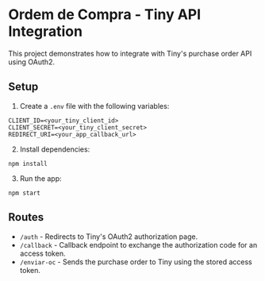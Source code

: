 # Ordem de Compra - Tiny API Integration

This project demonstrates how to integrate with Tiny's purchase order API using OAuth2.

## Setup

1. Create a `.env` file with the following variables:
```
CLIENT_ID=<your_tiny_client_id>
CLIENT_SECRET=<your_tiny_client_secret>
REDIRECT_URI=<your_app_callback_url>
```

2. Install dependencies:
```
npm install
```

3. Run the app:
```
npm start
```

## Routes

- `/auth` - Redirects to Tiny's OAuth2 authorization page.
- `/callback` - Callback endpoint to exchange the authorization code for an access token.
- `/enviar-oc` - Sends the purchase order to Tiny using the stored access token.
